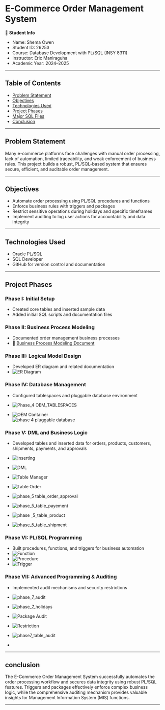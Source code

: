 # E-Commerce Order Management System

👤 **Student Info**  
- Name: Shema Owen  
- Student ID: 26253  
- Course: Database Development with PL/SQL (INSY 8311)  
- Instructor: Eric Maniraguha  
- Academic Year: 2024–2025  

---

## Table of Contents

- [Problem Statement](#problem-statement)  
- [Objectives](#objectives)  
- [Technologies Used](#technologies-used)  
- [Project Phases](#project-phases)  
- [Major SQL Files](#major-sql-files)    
- [Conclusion](#conclusion)  

---

## Problem Statement

Many e-commerce platforms face challenges with manual order processing, lack of automation, limited traceability, and weak enforcement of business rules. This project builds a robust, PL/SQL-based system that ensures secure, efficient, and auditable order management.

---

## Objectives

- Automate order processing using PL/SQL procedures and functions  
- Enforce business rules with triggers and packages  
- Restrict sensitive operations during holidays and specific timeframes  
- Implement auditing to log user actions for accountability and data integrity  

---

## Technologies Used

- Oracle PL/SQL  
- SQL Developer  
- GitHub for version control and documentation  

---

## Project Phases

### Phase I: Initial Setup  
- Created core tables and inserted sample data  
- Added initial SQL scripts and documentation files  

### Phase II: Business Process Modeling  
- Documented order management business processes  
- 📄 [Business Process Modeling Document](./Phase_2_Business_Process_Modeling/Phase_II_Business_Process_Modeling_Shema_Owen.docx)  

### Phase III: Logical Model Design  
- Developed ER diagram and related documentation  
- ![ER Diagram](./Phase_3_Logical_Modeling/ER_diagram.png)  



### Phase IV: Database Management  
- Configured tablespaces and pluggable database environment  
- ![Phase_4 OEM_TABLESPACES](https://github.com/user-attachments/assets/8e355300-4bcf-417f-b391-1798d575ba1c)
  
- ![OEM Container](./Phase_4_Physical_DB_Implementation/phase_4_OEM_CONTAINER.png)  
![phase 4 pluggable database](https://github.com/user-attachments/assets/70926825-3daa-40c1-9473-7cb932873ad4)
  

### Phase V: DML and Business Logic  
- Developed tables and inserted data for orders, products, customers, shipments, payments, and approvals  
- ![Inserting](./Phase_5_DML_and_Queries/phase_5_Inserting.png)  
- ![DML](./Phase_5_DML_and_Queries/phase_5_dml.png)  
- ![Table Manager](./Phase_5_DML_and_Queries/phase_5_table_manager.png)  
- ![Table Order](./Phase_5_DML_and_Queries/phase_5_table_order.png)  
- ![phase_5 table_order_approval](https://github.com/user-attachments/assets/634d27a1-3f84-47cb-8170-ae7b2cad32c3)

- ![phase_5_table_payement](https://github.com/user-attachments/assets/6bf6347c-a176-4e3e-a6ca-5c7d3a38a0e0)
 
- ![phase _5_table_product](https://github.com/user-attachments/assets/76e13887-0b5c-4ef2-96de-c5822dc8f646)
 
- ![phase_5_table_shipment](https://github.com/user-attachments/assets/276a950c-759b-4f9a-9e32-f1285e91dab7)
  

### Phase VI: PL/SQL Programming  
- Built procedures, functions, and triggers for business automation  
- ![Function](./Phase_6_DB_Programming/phase_6_function.png)  
- ![Procedure](./Phase_6_DB_Programming/phase_6_procedure.png)  
- ![Trigger](./Phase_6_DB_Programming/phase_6_trigger.png)  

### Phase VII: Advanced Programming & Auditing  
- Implemented audit mechanisms and security restrictions  
- ![phase_7_audit](https://github.com/user-attachments/assets/2d597fc6-c136-407a-a33f-dfefb07ce907)
 
- ![phase_7_holidays](https://github.com/user-attachments/assets/f3fd226c-c5a9-4646-8eed-f9863f07a8f4)
 
- ![Package Audit](./Phase_7_Security_Auditing_And_Advanced/phase7_package_audit.png)  
- ![Restriction](./Phase_7_Security_Auditing_And_Advanced/phase7_restriction.png)  
- ![phase7_table_audit](https://github.com/user-attachments/assets/940535a3-441f-4936-b037-d868dcba2c65)
 
-  

---

## conclusion
The E-Commerce Order Management System successfully automates the order processing workflow and secures data integrity using robust PL/SQL features. Triggers and packages effectively enforce complex business logic, while the comprehensive auditing mechanism provides valuable insights for Management Information System (MIS) functions.



---


   
